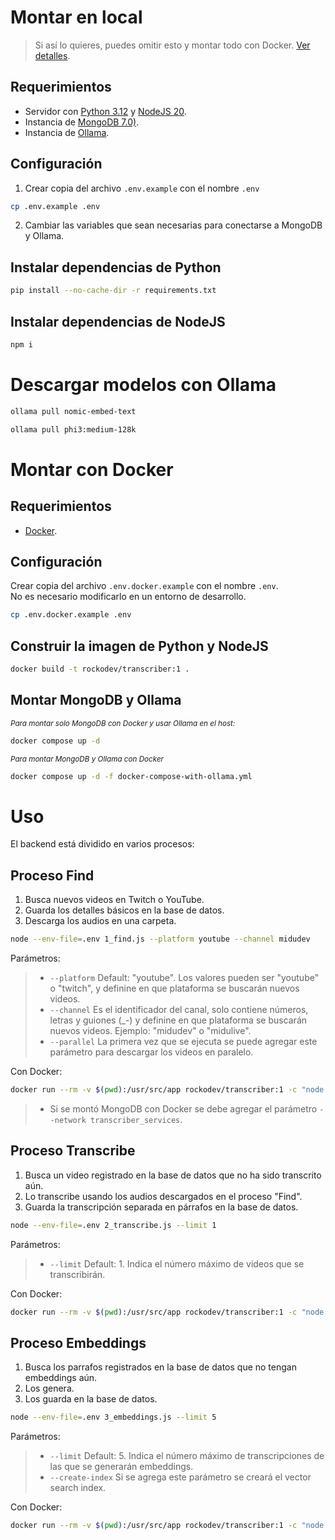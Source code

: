 # Montar en local

> Si así lo quieres, puedes omitir esto y montar todo con Docker. [Ver detalles](#montar-con-docker).

## Requerimientos
- Servidor con [Python 3.12](https://www.python.org/) y [NodeJS 20](https://nodejs.org/).
- Instancia de [MongoDB 7.0)](https://www.mongodb.com/).
- Instancia de [Ollama](https://ollama.com/).

## Configuración
1. Crear copia del archivo `.env.example` con el nombre `.env`
```sh
cp .env.example .env
```
2. Cambiar las variables que sean necesarias para conectarse a MongoDB y Ollama.

## Instalar dependencias de Python
```sh
pip install --no-cache-dir -r requirements.txt
```

## Instalar dependencias de NodeJS
```sh
npm i
```

# Descargar modelos con Ollama
```sh
ollama pull nomic-embed-text
```
```sh
ollama pull phi3:medium-128k
```

# Montar con Docker

## Requerimientos
- [Docker](https://www.docker.com/).

## Configuración
Crear copia del archivo `.env.docker.example` con el nombre `.env`.\
No es necesario modificarlo en un entorno de desarrollo.
```sh
cp .env.docker.example .env
```

## Construir la imagen de Python y NodeJS
```sh
docker build -t rockodev/transcriber:1 .
```

## Montar MongoDB y Ollama
<small>*Para montar solo MongoDB con Docker y usar Ollama en el host:*</small>

```sh
docker compose up -d
```
<small>*Para montar MongoDB y Ollama con Docker*</small>

```sh
docker compose up -d -f docker-compose-with-ollama.yml
```

# Uso

El backend está dividido en varios procesos:

## Proceso Find
1. Busca nuevos videos en Twitch o YouTube.
1. Guarda los detalles básicos en la base de datos.
1. Descarga los audios en una carpeta.
```sh
node --env-file=.env 1_find.js --platform youtube --channel midudev
```
Parámetros:
> - `--platform` Default: "youtube". Los valores pueden ser "youtube" o "twitch", y definine en que plataforma se buscarán nuevos videos.
> - `--channel` Es el identificador del canal, solo contiene números, letras y guiones (_-) y definine en que plataforma se buscarán nuevos videos. Ejemplo: "midudev" o "midulive".
> - `--parallel` La primera vez que se ejecuta se puede agregar este parámetro para descargar los videos en paralelo.

Con Docker:
```sh
docker run --rm -v $(pwd):/usr/src/app rockodev/transcriber:1 -c "node --env-file=.env 1_find.js --platform youtube --channel midudev"
```
> - Si se montó MongoDB con Docker se debe agregar el parámetro `--network transcriber_services`.

## Proceso Transcribe
1. Busca un video registrado en la base de datos que no ha sido transcrito aún.
1. Lo transcribe usando los audios descargados en el proceso "Find".
1. Guarda la transcripción separada en párrafos en la base de datos.
```sh
node --env-file=.env 2_transcribe.js --limit 1
```
Parámetros:
> - `--limit` Default: 1. Indica el número máximo de videos que se transcribirán.

Con Docker:
```sh
docker run --rm -v $(pwd):/usr/src/app rockodev/transcriber:1 -c "node --env-file=.env 2_transcribe.js"
```

## Proceso Embeddings
1. Busca los parrafos registrados en la base de datos que no tengan embeddings aún.
1. Los genera.
1. Los guarda en la base de datos.
```sh
node --env-file=.env 3_embeddings.js --limit 5
```
Parámetros:
> - `--limit` Default: 5. Indica el número máximo de transcripciones de las que se generarán embeddings.
> - `--create-index` Si se agrega este parámetro se creará el vector search index.

Con Docker:
```sh
docker run --rm -v $(pwd):/usr/src/app rockodev/transcriber:1 -c "node --env-file=.env 3_embeddings.js"
```

<!-- docker run -it --rm -v $(pwd):/usr/src/app --network="transcriber_backend" rockodev/transcriber:1 -->
